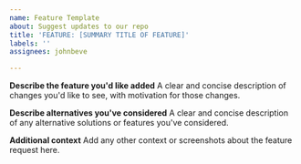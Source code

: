 ```yaml
---
name: Feature Template
about: Suggest updates to our repo
title: 'FEATURE: [SUMMARY TITLE OF FEATURE]'
labels: ''
assignees: johnbeve

---
```


**Describe the feature you'd like added**
A clear and concise description of changes you'd like to see, with motivation for those changes. 

**Describe alternatives you've considered**
A clear and concise description of any alternative solutions or features you've considered.

**Additional context**
Add any other context or screenshots about the feature request here.